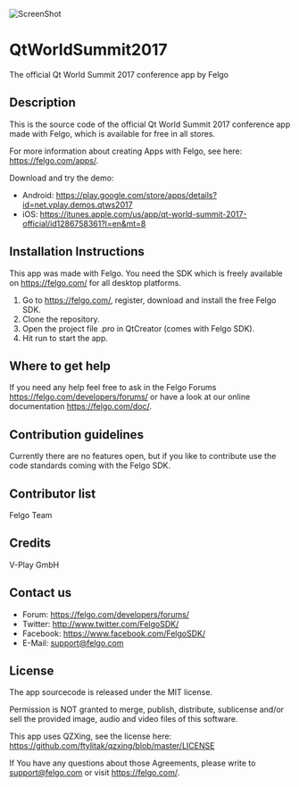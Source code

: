 ![ScreenShot](https://felgo.com/support/felgo-logo.png)

# QtWorldSummit2017
The official Qt World Summit 2017 conference app by Felgo

Description
-----------
This is the source code of the official Qt World Summit 2017 conference app made with Felgo, which is available for free in all stores.

For more information about creating Apps with Felgo, see here: https://felgo.com/apps/.

Download and try the demo:
 - Android: https://play.google.com/store/apps/details?id=net.vplay.demos.qtws2017
 - iOS: https://itunes.apple.com/us/app/qt-world-summit-2017-official/id1286758361?l=en&mt=8

Installation Instructions
-------------------------
This app was made with Felgo. You need the SDK which is freely available on https://felgo.com/ for all desktop platforms.

1. Go to https://felgo.com/, register, download and install the free Felgo SDK.
2. Clone the repository.
3. Open the project file .pro in QtCreator (comes with Felgo SDK).
4. Hit run to start the app.

Where to get help
-----------------
If you need any help feel free to ask in the Felgo Forums https://felgo.com/developers/forums/ or have a look at our online documentation https://felgo.com/doc/.

Contribution guidelines
-----------------------
Currently there are no features open, but if you like to contribute use the code standards coming with the Felgo SDK.

Contributor list
----------------
Felgo Team

Credits
-------
V-Play GmbH

Contact us
----------
- Forum: https://felgo.com/developers/forums/
- Twitter: http://www.twitter.com/FelgoSDK/
- Facebook: https://www.facebook.com/FelgoSDK/
- E-Mail: support@felgo.com

License
-------
The app sourcecode is released under the MIT license.

Permission is NOT granted to merge, publish, distribute, sublicense and/or
sell the provided image, audio and video files of this software.

This app uses QZXing, see the license here:
https://github.com/ftylitak/qzxing/blob/master/LICENSE

If You have any questions about those Agreements, please write to support@felgo.com
or visit https://felgo.com/.
